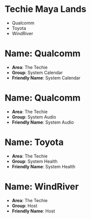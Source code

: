 # Techie Maya Lands

- Qualcomm
- Toyota
- WindRiver

# Name: Qualcomm

- __Area__: The Techie
- __Group__: System Calendar
- __Friendly Name__: System Calendar

# Name: Qualcomm

- __Area__: The Techie
- __Group__: System Audio
- __Friendly Name__: System Audio

# Name: Toyota

- __Area__: The Techie
- __Group__: System Health
- __Friendly Name__: System Health

# Name: WindRiver

- __Area__: The Techie
- __Group__: Host
- __Friendly Name__: Host

